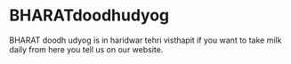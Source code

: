 # BHARATdoodhudyog
BHARAT doodh udyog is in haridwar tehri visthapit if you want to take milk daily from here you tell us on our website.
